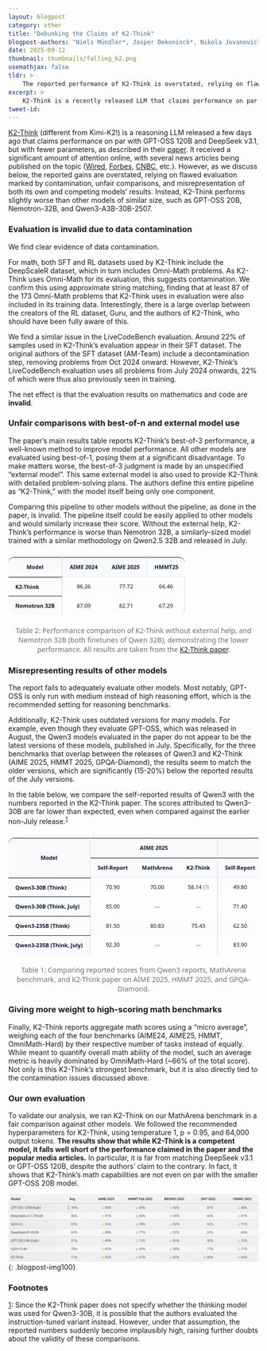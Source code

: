 ```yaml
---
layout: blogpost
category: other
title: "Debunking the Claims of K2-Think"
blogpost-authors: "Niels Mündler*, Jasper Dekoninck*, Nikola Jovanović*, Ivo Petrov, Martin Vechev" 
date: 2025-09-12
thumbnail: thumbnails/falling_k2.png
usemathjax: false
tldr: >
    The reported performance of K2-Think is overstated, relying on flawed evaluation marked by contamination, unfair comparisons, and misrepresentation of both its own and competing models’ results. 
excerpt: >
    K2-Think is a recently released LLM that claims performance on par with GPT-OSS 120B and DeepSeek v3.1, despite having fewer parameters. As we discuss below, the reported gains are overstated, relying on flawed evaluation marked by contamination, unfair comparisons, and misrepresentation of both its own and competing models’ results. 
tweet-id:
---
```

<style>
    .blogpost-thumbnail {
        width: 30% !important;
    }
    @media (max-width: 768px) {
    /* styles that apply when viewport is 768px or smaller */
    .blogpost-title {
      font-size: 30px;
    }

    .blogpost-thumbnail {
        width: 60% !important;
    }

    .page-subtitle {
      font-size: 18px
    }

    .tldr {
      padding: 5% 5%;
    }

    .blogpost-col {
      text-align: left;
    }

    .blogpost-col p,
    .blogpost-col h3 {
      padding-left: 10px !important;
      padding-right: 10px !important;
    }
  }
    
</style>
<a href="https://www.k2think.ai/">K2-Think</a> (different from Kimi-K2!) is a reasoning LLM released a few days ago that claims performance on par with GPT-OSS 120B and DeepSeek v3.1, but with fewer parameters, as described in their <a href="https://arxiv.org/abs/2509.07604">paper</a>. It received a significant amount of attention online, with several news articles being published on the topic (<a href="https://www.wired.com/story/uae-releases-a-tiny-but-powerful-reasoning-model/">Wired</a>, <a href="https://www.forbes.com/sites/patrickmoorhead/2025/09/09/the-uae-showcases-its-abilities-in-ai-reasoning-with-k2-think-model/">Forbes</a>, <a href="https://www.cnbc.com/2025/09/09/abu-dhabi-launches-ai-reasoning-model-to-rival-openai-deepseek.html">CNBC</a>, etc.). However, as we discuss below, the reported gains are overstated, relying on flawed evaluation marked by contamination, unfair comparisons, and misrepresentation of both its own and competing models’ results. Instead, K2-Think performs slightly worse than other models of similar size, such as GPT-OSS 20B, Nemotron-32B, and Qwen3-A3B-30B-2507.

### Evaluation is invalid due to data contamination

We find clear evidence of data contamination. 

For math, both SFT and RL datasets used by K2-Think include the DeepScaleR dataset, which in turn includes Omni-Math problems. As K2-Think uses Omni-Math for its evaluation, this suggests contamination. We confirm this using approximate string matching, finding that at least 87 of the 173 Omni-Math problems that K2-Think uses in evaluation were also included in its training data. Interestingly, there is a large overlap between the creators of the RL dataset, Guru, and the authors of K2-Think, who should have been fully aware of this.

We find a similar issue in the LiveCodeBench evaluation. Around 22% of samples used in K2-Think’s evaluation appear in their SFT dataset. The original authors of the SFT dataset (AM-Team) include a decontamination step, removing problems from Oct 2024 onward. However, K2-Think’s LiveCodeBench evaluation uses all problems from July 2024 onwards, 22% of which were thus also previously seen in training. 

The net effect is that the evaluation results on mathematics and code are <strong>invalid</strong>.

### Unfair comparisons with best-of-n and external model use

The paper’s main results table reports K2-Think’s best-of-3 performance, a well-known method to improve model performance. All other models are evaluated using best-of-1, posing them at a significant disadvantage. To make matters worse, the best-of-3 judgment is made by an unspecified “external model”. This same external model is also used to provide K2-Think with detailed problem-solving plans. The authors define this entire pipeline as “K2-Think,” with the model itself being only one component. 

Comparing this pipeline to other models without the pipeline, as done in the paper, is invalid. The pipeline itself could be easily applied to other models and would similarly increase their score. Without the external help, K2-Think’s performance is worse than Nemotron 32B, a similarly-sized model trained with a similar methodology on Qwen2.5 32B and released in July.

<div class="table-container">
  <div class="table-wrap" role="region" aria-label="K2-Think performance comparison">
    <table>
      <thead>
        <tr>
          <th scope="col" class="model"><strong>Model</strong></th>
          <th scope="col"><strong>AIME 2024</strong></th>
          <th scope="col"><strong>AIME 2025</strong></th>
          <th scope="col"><strong>HMMT25</strong></th>
        </tr>
      </thead>
      <tbody>
        <tr>
          <th scope="row" class="name">K2-Think</th>
          <td>86.26</td>
          <td>77.72</td>
          <td>66.46</td>
        </tr>
        <tr>
          <th scope="row" class="name">Nemotron 32B</th>
          <td>87.09</td>
          <td>82.71</td>
          <td>67.29</td>
        </tr>
      </tbody>
    </table>
  </div>

  <p class="muted" style="margin-top:10px; text-align: center">
    Table 2: Performance comparison of K2-Think without external help, and Nemotron 32B (both finetunes of Qwen 32B), demonstrating the lower performance. All results are taken from the <a href="https://arxiv.org/pdf/2509.07604">K2-Think paper</a>.
  </p>
</div>

### Misrepresenting results of other models

The report fails to adequately evaluate other models. Most notably, GPT-OSS is only run with medium instead of high reasoning effort, which is the recommended setting for reasoning benchmarks.

Additionally, K2-Think uses outdated versions for many models. For example, even though they evaluate GPT-OSS, which was released in August, the Qwen3 models evaluated in the paper do not appear to be the latest versions of these models, published in July. Specifically, for the three benchmarks that overlap between the releases of Qwen3 and K2-Think (AIME 2025, HMMT 2025, GPQA-Diamond), the results seem to match the older versions, which are significantly (15-20%) below the reported results of the July versions. 

<span id="footnote-source-1">In the table below, we compare the self-reported results of Qwen3 with the numbers reported in the K2-Think paper. The scores attributed to Qwen3-30B are far lower than expected, even when compared against the earlier non-July release.<sup><a href="#footnote-1">1</a></sup></span>

<div class="table-container">
  <style>
    .table-container {
      --bg: #ffffff;
      --text: #0f172a;
      --muted: #6b7280;
      --border: #e5e7eb;
      --header-bg: #f8fafc;
      font-family: ui-sans-serif, system-ui, -apple-system, "Segoe UI", Roboto, "Helvetica Neue", Arial, "Noto Sans", "Apple Color Emoji", "Segoe UI Emoji", "Segoe UI Symbol";
      color: var(--text);
    }
    .table-wrap { max-width: 100%; overflow: auto; border-radius: 11px; } table { width: 100%; border-collapse: separate; border-spacing: 0; font-size: 11px; line-height: 1.25; }
    thead th {
      background: var(--header-bg);
      border-bottom: 1px solid var(--border);
      padding: 12px 14px;
      text-align: center;
      font-weight: 600;
      white-space: nowrap;
    }
    table th {
        background: var(--header-bg);
    }
    tbody th[scope="row"] {
      text-align: left;
      font-weight: 600;
      white-space: nowrap;
    }
    tbody td {
      text-align: center;
    }
    th, td {
      padding: 12px 14px;
      font-variant-numeric: tabular-nums;
    }
    tbody tr:nth-child(odd) td,
    tbody tr:nth-child(odd) th[scope="row"] {
      background: #fcfcfd;
    }
    /* Rounded corners */
    table thead tr:first-child th:first-child { border-top-left-radius: 12px; }
    table thead tr:first-child th:last-child  { border-top-right-radius: 12px; }
    table tbody tr:last-child th[scope="row"] { border-bottom-left-radius: 12px; }
    table tbody tr:last-child td:last-child   { border-bottom-right-radius: 12px; }
    thead th:nth-child(3),
    tbody td:nth-child(4),
    thead th:nth-child(6),
    tbody td:nth-child(7),
    .model,
    .name  {
      border-right: 2px solid var(--border) !important;
    }
    .muted { color: var(--muted); font-variant-numeric: normal; }
    .na { color: var(--muted); text-align: center; }
    @media (max-width: 768px) {
      .table-wrap > table th,
      .table-wrap > table td {
        white-space: nowrap;
      }
      .table-wrap {
        width: 100%;
        max-width: 100vw;           /* cap at viewport */
        overflow-x: auto !important;
        overflow-y: hidden;
        -webkit-overflow-scrolling: touch;
        scrollbar-gutter: stable both-edges;
      }
      .table-wrap > table {
        display: block;  
        width: max-content;         /* grow to fit columns */
        min-width: 100%;            /* at least fill wrapper */
      }
    }
  </style>

  <div class="table-wrap" role="region" aria-label="Benchmark scores">
    <table>
      <thead>
        <tr>
          <th rowspan="2" scope="col" class="model">Model</th>
          <th colspan="3" scope="colgroup" class="model">AIME 2025</th>
          <th colspan="3" scope="colgroup" class="model">HMMT 2025</th>
          <th colspan="2" scope="colgroup" class="model">GPQA-Diamond</th>
        </tr>
        <tr>
          <th scope="col">Self-Report</th>
          <th scope="col">MathArena</th>
          <th scope="col">K2-Think</th>
          <th scope="col">Self-Report</th>
          <th scope="col">MathArena</th>
          <th scope="col">K2-Think</th>
          <th scope="col">Self-Report</th>
          <th scope="col">K2-Think</th>
        </tr>
      </thead>
      <tbody>
        <tr>
          <th scope="row" class="name">Qwen3-30B (Think)</th>
          <td>70.90</td>
          <td>70.00</td>
          <td>58.14 <span class="muted">(?)</span></td>
          <td>49.80</td>
          <td>50.83</td>
          <td>23.54 <span class="muted">(?)</span></td>
          <td>65.80</td>
          <td>58.91 <span class="muted">(?)</span></td>
        </tr>
        <tr>
          <th scope="row" class="name">Qwen3-30B (Think, July)</th>
          <td>85.00</td>
          <td class="na">&mdash;</td>
          <td class="na">&mdash;</td>
          <td>71.40</td>
          <td class="na">&mdash;</td>
          <td class="na">&mdash;</td>
          <td>73.40</td>
          <td class="na">&mdash;</td>
        </tr>
        <tr>
          <th scope="row" class="name">Qwen3-235B (Think)</th>
          <td>81.50</td>
          <td>80.83</td>
          <td>75.43</td>
          <td>62.50</td>
          <td>62.50</td>
          <td>61.88</td>
          <td>71.10</td>
          <td>65.55</td>
        </tr>
        <tr>
          <th scope="row" class="name">Qwen3-235B (Think, July)</th>
          <td>92.30</td>
          <td class="na">&mdash;</td>
          <td class="na">&mdash;</td>
          <td>83.90</td>
          <td class="na">&mdash;</td>
          <td class="na">&mdash;</td>
          <td>81.10</td>
          <td class="na">&mdash;</td>
        </tr>
      </tbody>
    </table>
  </div>

  <p class="muted" style="margin-top:10px; text-align: center">
    Table 1: Comparing reported scores from Qwen3 reports, MathArena benchmark, and K2-Think paper on AIME 2025, HMMT 2025, and GPQA-Diamond.
  </p>
</div>

### Giving more weight to high-scoring math benchmarks

Finally, K2-Think reports aggregate math scores using a “micro average”, weighing each of the four benchmarks (AIME24, AIME25, HMMT, OmniMath-Hard) by their respective number of tasks instead of equally. While meant to quantify overall math ability of the model, such an average metric is heavily dominated by OmniMath-Hard (~66% of the total score). Not only is this K2-Think’s strongest benchmark, but it is also directly tied to the contamination issues discussed above.


### Our own evaluation

To validate our analysis, we ran K2-Think on our MathArena benchmark in a fair comparison against other models. We followed the recommended hyperparameters for K2-Think, using temperature 1, p = 0.95, and 64,000 output tokens. <strong>The results show that while K2-Think is a competent model, it falls well short of the performance claimed in the paper and the popular media articles.</strong> In particular, it is far from matching DeepSeek v3.1 or GPT-OSS 120B, despite the authors’ claim to the contrary. In fact, it shows that K2-Think’s math capabilities are not even on par with the smaller GPT-OSS 20B model.

![](/assets/blog/k2think/image.png){: .blogpost-img100}


### Footnotes

<span id="footnote-1"><a href="#footnote-source-1">1</a>: Since the K2-Think paper does not specify whether the thinking model was used for Qwen3-30B, it is possible that the authors evaluated the instruction-tuned variant instead. However, under that assumption, the reported numbers suddenly become implausibly high, raising further doubts about the validity of these comparisons.</span>